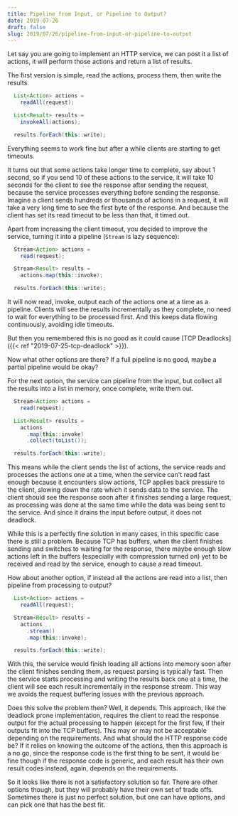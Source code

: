 ```yaml
---
title: Pipeline from Input, or Pipeline to Output?
date: 2019-07-26
draft: false
slug: 2019/07/26/pipeline-from-input-or-pipeline-to-output
---
```


Let say you are going to implement an HTTP service, we can post it a
list of actions, it will perform those actions and return a list of
results.

The first version is simple, read the actions, process them, then
write the results.

```java
  List<Action> actions =
    readAll(request);

  List<Result> results =
    invokeAll(actions);

  results.forEach(this::write);
```

Everything seems to work fine but after a while clients are starting
to get timeouts.

It turns out that some actions take longer time to complete, say about
1 second, so if you send 10 of these actions to the service, it will
take 10 seconds for the client to see the response after sending the
request, because the service processes everything before sending the
response. Imagine a client sends hundreds or thousands of actions in a
request, it will take a very long time to see the first byte of the
response. And because the client has set its read timeout to be less
than that, it timed out.

Apart from increasing the client timeout, you decided to improve the
service, turning it into a pipeline (`Stream` is lazy sequence):

```java
  Stream<Action> actions =
    read(request);

  Stream<Result> results =
    actions.map(this::invoke);

  results.forEach(this::write);
```

It will now read, invoke, output each of the actions one at a time as
a pipeline. Clients will see the results incrementally as they
complete, no need to wait for everything to be processed first. And this
keeps data flowing continuously, avoiding idle timeouts.

But then you remembered this is no good as it could cause [TCP
Deadlocks]({{< ref "2019-07-25-tcp-deadlock" >}}).

Now what other options are there? If a full pipeline is no good, maybe
a partial pipeline would be okay?

For the next option, the service can pipeline from the input, but
collect all the results into a list in memory, once complete, write
them out.

```java
  Stream<Action> actions =
    read(request);

  List<Result> results =
    actions
      .map(this::invoke)
      .collect(toList());

  results.forEach(this::write);
```

This means while the client sends the list of actions, the service
reads and processes the actions one at a time, when the service can't
read fast enough because it encounters slow actions, TCP applies back
pressure to the client, slowing down the rate which it sends data to
the service. The client should see the response soon after it finishes
sending a large request, as processing was done at the same time while
the data was being sent to the service. And since it drains the input
before output, it does not deadlock.

While this is a perfectly fine solution in many cases, in this
specific case there is still a problem. Because TCP has buffers, when
the client finishes sending and switches to waiting for the response,
there maybe enough slow actions left in the buffers (especially with
compression turned on) yet to be received and read by the service,
enough to cause a read timeout.

How about another option, if instead all the actions are read into a
list, then pipeline from processing to output?

```java
  List<Action> actions =
    readAll(request);

  Stream<Result> results =
    actions
      .stream()
      .map(this::invoke);

  results.forEach(this::write);
```

With this, the service would finish loading all actions into memory
soon after the client finishes sending them, as request parsing is
typically fast. Then the service starts processing and writing the
results back one at a time, the client will see each result
incrementally in the response stream. This way we avoids the request
buffering issues with the previous approach.

Does this solve the problem then? Well, it depends. This approach,
like the deadlock prone implementation, requires the client to read
the response output for the actual processing to happen (except for
the first few, if their outputs fit into the TCP buffers). This may or
may not be acceptable depending on the requirements. And what should
the HTTP response code be? If it relies on knowing the outcome of the
actions, then this approach is a no go, since the response code is the
first thing to be sent, it would be fine though if the response code
is generic, and each result has their own result codes instead, again,
depends on the requirements.

So it looks like there is not a satisfactory solution so far. There
are other options though, but they will probably have their own set of
trade offs. Sometimes there is just no perfect solution, but one can
have options, and can pick one that has the best fit.
